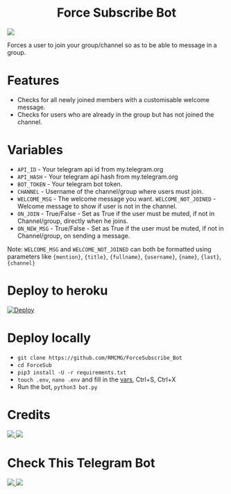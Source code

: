 # <h1 align=center>Force Subscribe Bot</h1>
<img src = "https://user-images.githubusercontent.com/84823049/120094205-a4157400-c13c-11eb-9a72-8d1111809eb5.jpg">

Forces a user to join your group/channel so as to be able to message in a group.

# Features
- Checks for all newly joined members with a customisable welcome message.
- Checks for users who are already in the group but has not joined the channel.

# Variables
- `API_ID` - Your telegram api id from my.telegram.org
- `API_HASH` - Your telegram api hash from my.telegram.org
- `BOT_TOKEN` - Your telegram bot token.
- `CHANNEL` - Username of the channel/group where users must join.
- `WELCOME_MSG` - The welcome message you want.
`WELCOME_NOT_JOINED` - Welcome message to show if user is not in the channel.
- `ON_JOIN` - True/False - Set as True if the user must be muted, if not in Channel/group, directly when he joins.
- `ON_NEW_MSG` - True/False - Set as True if the user must be muted, if not in Channel/group, on sending a message.

Note: `WELCOME_MSG` and `WELCOME_NOT_JOINED` can both be formatted using parameters like `{mention}`, `{title}`, `{fullname}`, `{username}`, `{name}`, `{last}`, `{channel}`

# Deploy to heroku
[![Deploy](https://img.shields.io/badge/Deploy%20To-Heroku-blueviolet)](https://dashboard.heroku.com/new?button-url=android-app%3A%2F%2Forg.telegram.messenger%2F&template=https%3A%2F%2Fgithub.com%2FRMCMG%2FForceSubscribe_Bot)

# Deploy locally
- `git clone https://github.com/RMCMG/ForceSubscribe_Bot`
- `cd ForceSub`
- `pip3 install -U -r requirements.txt`
- `touch .env`,  `nano .env` and fill in the [vars](.env.sample), Ctrl+S, Ctrl+X
- Run the bot, `python3 bot.py`

# Credits
<a href="https://t.me/mkspali"> <img src="https://img.shields.io/badge/This%20Bot%20Was-Made%20By%20My-orange" /> <img src="https://img.shields.io/badge/Bestest-Master-ff69b4" /> </a>

# Check This Telegram Bot
<a href="https://t.me/RMCMG_ForceSubscribe_Bot"> <img src="https://img.shields.io/badge/RMCMG%20Force%20Subscribe%20Bot%20-orange" /> <img src="https://img.shields.io/badge/Best-Bot-ff69b4" /> </a>
